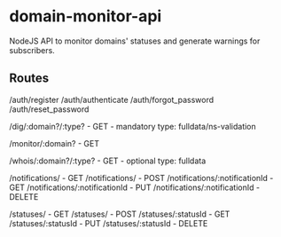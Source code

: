 # domain-monitor-api
NodeJS API to monitor domains' statuses and generate warnings for subscribers.

## Routes

/auth/register
/auth/authenticate
/auth/forgot_password
/auth/reset_password

/dig/:domain?/:type? - GET - mandatory type: fulldata/ns-validation

/monitor/:domain? - GET

/whois/:domain?/:type? - GET - optional type: fulldata

/notifications/ - GET
/notifications/ - POST
/notifications/:notificationId - GET
/notifications/:notificationId - PUT
/notifications/:notificationId - DELETE

/statuses/ - GET
/statuses/ - POST
/statuses/:statusId - GET
/statuses/:statusId - PUT
/statuses/:statusId - DELETE